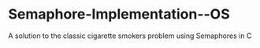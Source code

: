 # Semaphore-Implementation--OS

A solution to the classic cigarette smokers problem using Semaphores in C
